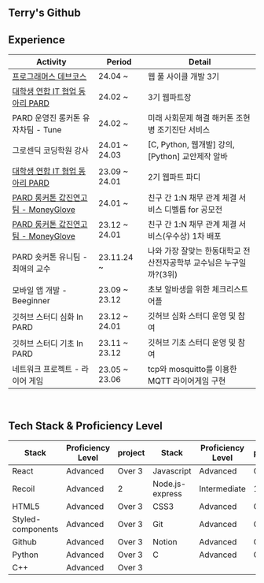 ## Terry's Github

 ## Experience

 | Activity | Period | Detail |
|---|---|---|
|<a href="https://school.programmers.co.kr/learn/courses/22464/22464-3%EA%B8%B0-k-digital-training-%ED%83%80%EC%9E%85%EC%8A%A4%ED%81%AC%EB%A6%BD%ED%8A%B8%EB%A1%9C-%ED%95%A8%EA%BB%98%ED%95%98%EB%8A%94-%EC%9B%B9-%ED%92%80-%EC%82%AC%EC%9D%B4%ED%81%B4-%EA%B0%9C%EB%B0%9Creact-nodejs">프로그래머스 데브코스</a>| 24.04 ~ | 웹 풀 사이클 개발 3기 |
|<a href="https://we-pard.com/">대학생 연합 IT 협업 동아리 PARD</a>| 24.02 ~ | 3기 웹파트장  |
| PARD 운영진 롱커톤 유자차팀 - Tune | 24.02 ~ | 미래 사회문제 해결 해커톤 조현병 조기진단 서비스 |
| 그로센딕 코딩학원 강사 | 24.01 ~ 24.03 | [C, Python, 웹개발] 강의, [Python] 교안제작 알바  |
|<a href="https://we-pard.com/">대학생 연합 IT 협업 동아리 PARD</a>| 23.09 ~ 24.01 | 2기 웹파트 파디 |
|<a href="https://precious-relationship.web.app/"> PARD 롱커톤 값진연고팀 - MoneyGlove </a>| 24.01 ~ | 친구 간 1:N 채무 관계 체결 서비스 디벨롭 for 공모전 |
|<a href="https://precious-relationship.web.app/"> PARD 롱커톤 값진연고팀 - MoneyGlove </a>| 23.12 ~ 24.01 | 친구 간 1:N 채무 관계 체결 서비스(우수상) 1차 배포 |
| PARD 숏커톤 유니팀 - 최애의 교수 | 23.11.24 ~ | 나와 가장 잘맞는 한동대학교 전산전자공학부 교수님은 누구일까?(3위) |
| 모바일 앱 개발 - Beeginner | 23.09 ~ 23.12 | 초보 알바생을 위한 체크리스트 어플 |
| 깃허브 스터디 심화 In PARD | 23.12 ~ 24.01 | 깃허브 심화 스터디 운영 및 참여 |
| 깃허브 스터디 기초 In PARD | 23.11 ~ 23.12 | 깃허브 기초 스터디 운영 및 참여 |
| 네트워크 프로젝트 - 라이어 게임 | 23.05 ~ 23.06 | tcp와 mosquitto를 이용한 MQTT 라이어게임 구현 |

<br>

## Tech Stack & Proficiency Level
| Stack | Proficiency Level | project | Stack | Proficiency Level | project |
|---|---|---|---|---|---|
| React | Advanced | Over 3 | Javascript | Advanced | Over 3  |
| Recoil | Advanced | 2 | Node.js-express | Intermediate | 1 |
| HTML5 | Advanced | Over 3 | CSS3 | Advanced | Over 3 |
| Styled-components | Advanced | Over 3 | Git | Advanced | Over 3 |
| Github | Advanced | Over 3 | Notion | Advanced | Over 3 |
| Python | Advanced | Over 3 | C | Advanced | Over 3 |
| C++ | Advanced | Over 3 ||||
